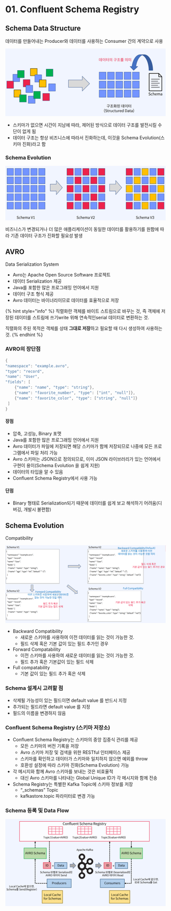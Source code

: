 # 01. Confluent Schema Registry

## Schema Data Structure

데이터를 만들어내는 Producer와 데이터를 사용하는 Consumer 간의 계약으로 사용

![](<../../../../.gitbook/assets/image (11).png>)

* 스키마가 없으면 시간이 지남에 따라, 제어된 방식으로 데이터 구조를 발전시킬 수단이 없게 됨
* 데이터 구조는 항상 비즈니스에 따라서 진화하는데, 이것을 Schema Evolution(스키마 진화)라고 함

### Schema Evolution

![](<../../../../.gitbook/assets/image (4).png>)

비즈니스가 변경되거나 더 많은 애플리케이션이 동일한 데이터를 활용하기를 원함에 따라 기존 데이터 구조가 진화할 필요성 발생

## AVRO

Data Serialization System

* Avro는 Apache Open Source Software 프로젝트
* 데이터 Serialization 제공
* Java를 포함한 많은 프로그래밍 언어에서 지원
* 데이터 구조 형식 제공
* Avro 데이터는 바이너리이므로 데이터를 효율적으로 저장

{% hint style="info" %}
직렬화란 객체를 바이트 스트림으로 바꾸는 것, 즉 객체에 저장된 데이터를 스트림에 쓰기write 위해 연속적인serial 데이터로 변환하는 것.

직렬화의 주된 목적은 객체를 상태 **그대로 저장**하고 필요할 때 다시 생성하여 사용하는 것.
{% endhint %}

### AVRO의 장단점

```java
{
"namespace": "example.avro",
"type": "record",
"name": "User",
"fields": [
	{"name": "name", "type": "string"},
	{"name": "favorite_number", "type": ["int", "null"]},
	{"name": "favorite_color", "type": ["string", "null"]}
 ]
}
```

#### 장점

* 압축, 고성능, Binary 포맷
* Java를 포함한 많은 프로그래밍 언어에서 지원
* Avro 데이터가 파일에 저장되면 해당 스키마가 함께 저장되므로 나중에 모든 프로그램에서 파일 처리 가능
* Avro 스키마는 JSON으로 정의되므로, 이미 JSON 라이브러리가 있는 언어에서 구현이 용이(Schema Evolution 을 쉽게 지원)
* 데이터의 타입을 알 수 있음
* Confluent Schema Registry에서 사용 가능

#### 단점

* Binary 형태로 Serialization되기 때문에 데이터를 쉽게 보고 해석하기 어려움(디버깅, 개발시 불편함)

## Schema Evolution

Compatibility

![](<../../../../.gitbook/assets/image (44).png>)

* Backward Compatibility
  * 새로운 스키마를 사용하여 이전 데이터를 읽는 것이 가능한 것.
  * 필드 삭제 혹은 기본 값이 있는 필드 추가인 경우
* Forward Compatability
  * 이전 스키마를 사용하여 새로운 데이터를 읽는 것이 가능한 것.
  * 필드 추가 혹은 기본값이 있는 필드 삭제
* Full compatability
  * 기본 값이 있는 필드 추가 혹은 삭제

### Schema 설계시 고려할 점

* 삭제될 가능성이 있는 필드이면 default value 를 반드시 지정
* 추가되는 필드라면 default value 를 지정
* 필드의 이름을 변경하지 않음

### Confluent Schema Registry (스키마 저장소)

* Confluent Schema Registry는 스키마의 중앙 집중식 관리를 제공
  * 모든 스키마의 버전 기록을 저장
  * Avro 스키마 저장 및 검색을 위한 RESTful 인터페이스 제공
  * 스키마를 확인하고 데이터가 스키마와 일치하지 않으면 예외를 throw
  * 호환성 설정에 따라 스키마 진화(Schema Evolution) 가능
* 각 메시지와 함께 Avro 스키마를 보내는 것은 비효율적
  * 대신 Avro 스키마를 나타내는 Global Unique ID가 각 메시지와 함께 전송
* Schema Registry는 특별한 Kafka Topic에 스키마 정보를 저장
  * “\_schemas” Topic
  * kafkastore.topic 파라미터로 변경 가능

### Schema 등록 및 Data Flow

![](<../../../../.gitbook/assets/image (29).png>)
